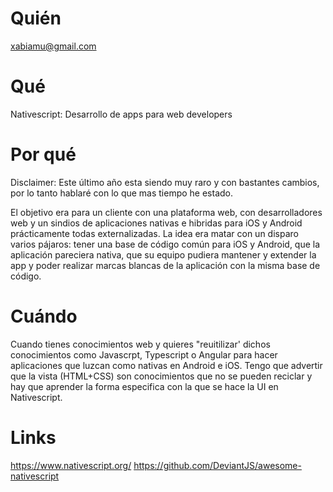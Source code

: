 # Quién
xabiamu@gmail.com

# Qué
Nativescript: Desarrollo de apps para web developers

# Por qué
Disclaimer: Este último año esta siendo muy raro y con bastantes cambios, por lo tanto hablaré con lo que mas tiempo he estado.

El objetivo era para un cliente con una plataforma web, con desarrolladores web y un sindios de aplicaciones nativas e hibridas para iOS y Android prácticamente todas externalizadas.  La idea era matar con un disparo varios pájaros: tener una base de código común para iOS y Android, que la aplicación pareciera nativa, que su equipo pudiera mantener y extender la app y poder realizar marcas blancas de la aplicación con la misma base de código.

# Cuándo
Cuando tienes conocimientos web y quieres "reuitilizar' dichos conocimientos como Javascrpt, Typescript o Angular para hacer aplicaciones que luzcan como nativas en Android e iOS. Tengo que advertir que la vista (HTML+CSS) son conocimientos que no se pueden reciclar y hay que aprender la forma especifica con la que se hace la UI en Nativescript.

# Links
https://www.nativescript.org/
https://github.com/DeviantJS/awesome-nativescript
